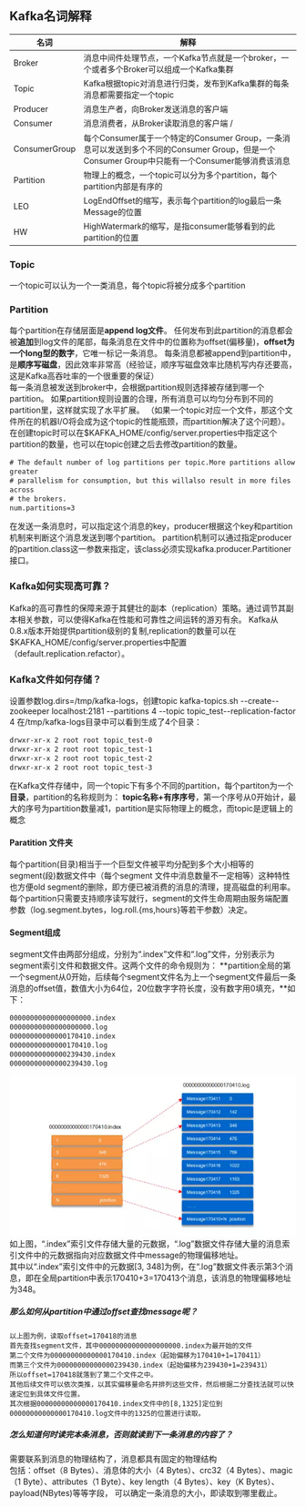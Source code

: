 ## Kafka名词解释
|  名词   | 解释  |
|  ----  | ----  |
| Broker  | 消息中间件处理节点，一个Kafka节点就是一个broker，一个或者多个Broker可以组成一个Kafka集群 |
| Topic  | Kafka根据topic对消息进行归类，发布到Kafka集群的每条消息都需要指定一个topic |
|  Producer |  消息生产者，向Broker发送消息的客户端 | 
|  Consumer  | 消息消费者，从Broker读取消息的客户端  /
| ConsumerGroup | 每个Consumer属于一个特定的Consumer Group，一条消息可以发送到多个不同的Consumer Group，但是一个Consumer Group中只能有一个Consumer能够消费该消息 | 
| Partition |  物理上的概念，一个topic可以分为多个partition，每个partition内部是有序的 |
| LEO | LogEndOffset的缩写，表示每个partition的log最后一条Message的位置 |
| HW | HighWatermark的缩写，是指consumer能够看到的此partition的位置 | 


### Topic
一个topic可以认为一个一类消息，每个topic将被分成多个partition
### Partition
每个partition在存储层面是**append log文件**。
任何发布到此partition的消息都会被**追加**到log文件的尾部，每条消息在文件中的位置称为offset(偏移量)，**offset为一个long型的数字**，它唯一标记一条消息。
每条消息都被append到partition中，是**顺序写磁盘**，因此效率非常高（经验证，顺序写磁盘效率比随机写内存还要高，这是Kafka高吞吐率的一个很重要的保证）<br>
每一条消息被发送到broker中，会根据partition规则选择被存储到哪一个partition。
如果partition规则设置的合理，所有消息可以均匀分布到不同的partition里，这样就实现了水平扩展。
（如果一个topic对应一个文件，那这个文件所在的机器I/O将会成为这个topic的性能瓶颈，而partition解决了这个问题）。
在创建topic时可以在$KAFKA_HOME/config/server.properties中指定这个partition的数量，也可以在topic创建之后去修改partition的数量。
```
# The default number of log partitions per topic.More partitions allow greater
# parallelism for consumption, but this willalso result in more files across
# the brokers.
num.partitions=3
```
在发送一条消息时，可以指定这个消息的key，producer根据这个key和partition机制来判断这个消息发送到哪个partition。
partition机制可以通过指定producer的partition.class这一参数来指定，该class必须实现kafka.producer.Partitioner接口。
  
### Kafka如何实现高可靠？
Kafka的高可靠性的保障来源于其健壮的副本（replication）策略。通过调节其副本相关参数，可以使得Kafka在性能和可靠性之间运转的游刃有余。
Kafka从0.8.x版本开始提供partition级别的复制,replication的数量可以在$KAFKA_HOME/config/server.properties中配置（default.replication.refactor）。

### Kafka文件如何存储？
设置参数log.dirs=/tmp/kafka-logs，创建topic  kafka-topics.sh --create--zookeeper localhost:2181 --partitions 4 --topic topic_test--replication-factor 4
在/tmp/kafka-logs目录中可以看到生成了4个目录：
```
drwxr-xr-x 2 root root topic_test-0
drwxr-xr-x 2 root root topic_test-1
drwxr-xr-x 2 root root topic_test-2
drwxr-xr-x 2 root root topic_test-3
```
在Kafka文件存储中，同一个topic下有多个不同的partition，每个partiton为一个**目录**，partition的名称规则为：
**topic名称+有序序号**，第一个序号从0开始计，最大的序号为partition数量减1，partition是实际物理上的概念，而topic是逻辑上的概念
#### Paratition 文件夹
每个partition(目录)相当于一个巨型文件被平均分配到多个大小相等的segment(段)数据文件中（每个segment 文件中消息数量不一定相等）这种特性也方便old segment的删除，即方便已被消费的消息的清理，提高磁盘的利用率。
每个partition只需要支持顺序读写就行，segment的文件生命周期由服务端配置参数（log.segment.bytes，log.roll.{ms,hours}等若干参数）决定。
#### Segment组成
segment文件由两部分组成，分别为“.index”文件和“.log”文件，分别表示为segment索引文件和数据文件。这两个文件的命令规则为：
**partition全局的第一个segment从0开始，后续每个segment文件名为上一个segment文件最后一条消息的offset值，数值大小为64位，20位数字字符长度，没有数字用0填充，**如下：
```
00000000000000000000.index
00000000000000000000.log
00000000000000170410.index
00000000000000170410.log
00000000000000239430.index
00000000000000239430.log
```
![segment](../../pic/kafka/segment.png)<br>
如上图，“.index”索引文件存储大量的元数据，“.log”数据文件存储大量的消息索引文件中的元数据指向对应数据文件中message的物理偏移地址。<br>
其中以“.index”索引文件中的元数据[3, 348]为例，在“.log”数据文件表示第3个消息，即在全局partition中表示170410+3=170413个消息，该消息的物理偏移地址为348。<br>
##### 那么如何从partition中通过offset查找message呢？
```
以上图为例，读取offset=170418的消息
首先查找segment文件，其中00000000000000000000.index为最开始的文件
第二个文件为00000000000000170410.index（起始偏移为170410+1=170411）
而第三个文件为00000000000000239430.index（起始偏移为239430+1=239431）
所以offset=170418就落到了第二个文件之中。
其他后续文件可以依次类推，以其实偏移量命名并排列这些文件，然后根据二分查找法就可以快速定位到具体文件位置。
其次根据00000000000000170410.index文件中的[8,1325]定位到00000000000000170410.log文件中的1325的位置进行读取。
```
##### 怎么知道何时读完本条消息，否则就读到下一条消息的内容了？
需要联系到消息的物理结构了，消息都具有固定的物理结构<br>
包括：offset（8 Bytes）、消息体的大小（4 Bytes）、crc32（4 Bytes）、magic（1 Byte）、attributes（1 Byte）、key length（4 Bytes）、key（K Bytes）、payload(NBytes)等等字段，
可以确定一条消息的大小，即读取到哪里截止。
